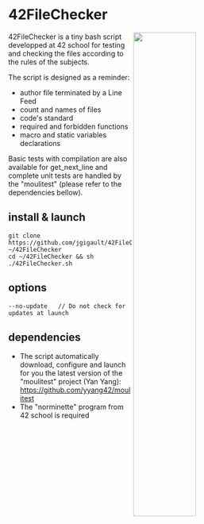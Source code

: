 # 42FileChecker

<img align="right"  src="http://i.imgur.com/6pC7t9P.png" width="50%" />42FileChecker is a tiny bash script developped at 42 school for testing and checking the files according to the rules of the subjects.

The script is designed as a reminder:
* author file terminated by a Line Feed
* count and names of files
* code's standard
* required and forbidden functions
* macro and static variables declarations

Basic tests with compilation are also available for get_next_line and complete unit tests are handled by the "moulitest" (please refer to the dependencies bellow).

## install & launch
	git clone https://github.com/jgigault/42FileChecker ~/42FileChecker
	cd ~/42FileChecker && sh ./42FileChecker.sh

## options
	--no-update   // Do not check for updates at launch

## dependencies
* The script automatically download, configure and launch for you the latest version of the "moulitest" project (Yan Yang): https://github.com/yyang42/moulitest
* The "norminette" program from 42 school is required